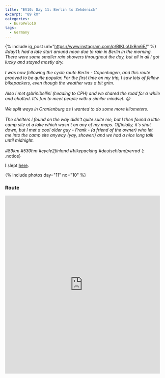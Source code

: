 ```yaml
---
title: "EV10: Day 11: Berlin to Zehdenick"
excerpt: "89 km"
categories:
  - EuroVelo10
tags:
  - Germany
---
```

{% include ig_post url="https://www.instagram.com/p/BlKLoUkBm6E/" %}
_#day11: had a late start around noon due to rain in Berlin in the morning. There were some smaller rain showers throughout the day, but all in all I got lucky and stayed mostly dry.
<br><br>
I was now following the cycle route Berlin - Copenhagen, and this route prooved to be quite popular. For the first time on my trip, I saw lots of fellow bikepackers, even though the weather was a bit grim.
<br><br>
Also I met @brinibellini (heading to CPH) and we shared the road for a while and chatted. It's fun to meet people with a similar mindset. 😊
<br><br>
We split ways in Oranienburg as I wanted to do some more kilometers.
<br><br>
The shelters I found on the way didn't quite suite me, but I then found a little camp site at a lake which wasn't on any of my maps. Officially, it's shut down, but I met a cool older guy - Frank - (a friend of the owner) who let me into the camp site anyway (yay, shower!) and we had a nice long talk until midnight.
<br><br>
#89km #530hm #cycle2finland #bikepacking #deutschlandperrad_
{: .notice}

I slept [here](https://www.openstreetmap.org/way/675385386).

{% include photos day="11" no="10" %}

### Route

<iframe src="https://www.komoot.de/tour/38438576/embed?profile=1" width="100%" height="580" frameborder="0" scrolling="no"></iframe>